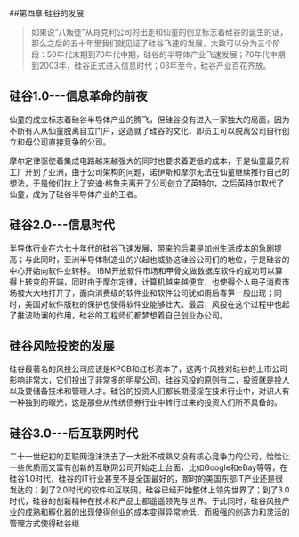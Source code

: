 ##第四章 硅谷的发展

>如果说“八叛徒”从肖克利公司的出走和仙童的创立标志着硅谷的诞生的话，那么之后的五十年里我们就见证了硅谷飞速的发展，大致可以分为三个阶段：50年代末期到70年代中期，硅谷的半导体产业飞速发展；70年代中期到2003年，硅谷正式进入信息时代；03年至今，硅谷产业百花齐放。

## 硅谷1.0---信息革命的前夜
  仙童的成立标志着硅谷半导体产业的腾飞，但硅谷没有进入一家独大的局面，因为不断有人从仙童脱离自立门户，这造就了硅谷的文化，即员工可以脱离公司自行创立和母公司直接竞争的公司。
  
  摩尔定律驱使着集成电路越来越强大的同时也要求着更低的成本，于是仙童最先将工厂开到了亚洲，由于公司架构的问题，诺伊斯和摩尔无法在仙童继续推行自己的想法，于是他们拉上了安迪·格鲁夫离开了公司创立了英特尔，之后英特尔取代了仙童，成为了硅谷半导体产业的王者。
  
## 硅谷2.0---信息时代
  半导体行业在六七十年代的硅谷飞速发展，带来的后果是加州生活成本的急剧提高；与此同时，亚洲半导体制造业的兴起也威胁这硅谷公司们的地位，于是硅谷的中心开始向软件业转移。
  IBM开放软件市场和甲骨文做数据库软件的成功可以算得上转变的开端，同时由于摩尔定律，计算机越来越便宜，也使得个人电子消费市场被大大地打开了，面向消费级的软件业和软件公司犹如雨后春笋一般出现；同时，美国对软件版权的保护也使得软件业能够壮大。最后，风投在这个过程中也起了推波助澜的作用，硅谷的工程师们都梦想着自己创业办公司。
  
## 硅谷风险投资的发展
  硅谷最著名的风投公司应该是KPCB和红杉资本了，这两个风投对硅谷的上市公司影响非常大，它们投出了非常多的明星公司。硅谷风投的原则有二，投资就是投人以及要储备技术和管理人才。硅谷的投资人们都长期浸淫在技术行业中，对识人有一种独到的眼光，这是那些从传统债券行业中转行过来的投资人们所不具备的。
  
## 硅谷3.0---后互联网时代
  二十一世纪初的互联网泡沫洗去了一大批不成熟又没有核心竞争力的公司，恰恰让一些优质而又富有创新的互联网公司开始走上台面，比如Google和eBay等等，在硅谷1.0时代，硅谷的IT行业甚至不是全国最好的，那时的美国东部IT产业还是很发达的；到了2.0时代的软件和互联网，硅谷已经开始整体上领先世界了；到了3.0时代，硅谷的创新精神在技术和产品上都遥遥领先与世界。于此同时，硅谷风投产业的成熟和孵化器的出现使得创业的成本变得异常地低，而极强的创造力和灵活的管理方式使得硅谷继